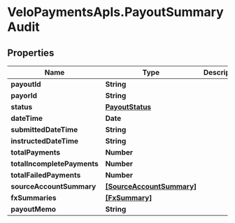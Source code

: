 # VeloPaymentsApIs.PayoutSummaryAudit

## Properties
Name | Type | Description | Notes
------------ | ------------- | ------------- | -------------
**payoutId** | **String** |  | 
**payorId** | **String** |  | 
**status** | [**PayoutStatus**](PayoutStatus.md) |  | 
**dateTime** | **Date** |  | [optional] 
**submittedDateTime** | **String** |  | 
**instructedDateTime** | **String** |  | [optional] 
**totalPayments** | **Number** |  | [optional] 
**totalIncompletePayments** | **Number** |  | [optional] 
**totalFailedPayments** | **Number** |  | [optional] 
**sourceAccountSummary** | [**[SourceAccountSummary]**](SourceAccountSummary.md) |  | [optional] 
**fxSummaries** | [**[FxSummary]**](FxSummary.md) |  | [optional] 
**payoutMemo** | **String** |  | [optional] 


